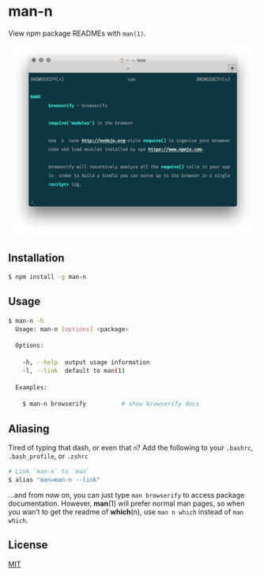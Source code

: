 # man-n
View npm package READMEs with `man(1)`.

![screenshot of man-n showing the browserify docs](screenshot.png)

## Installation
```sh
$ npm install -g man-n
```

## Usage
```sh
$ man-n -h
  Usage: man-n [options] <package>

  Options:

    -h, --help  output usage information
    -l, --link  default to man(1)

  Examples:

    $ man-n browserify          # show browserify docs
```

## Aliasing

Tired of typing that dash, or even that `n`? Add the following to your
`.bashrc`, `.bash_profile`, or `.zshrc`

```sh
# Link `man-n` to `man`
$ alias "man=man-n --link"
```

...and from now on, you can just type `man browserify` to access package
documentation. However, **man**(1) will prefer normal man pages, so when you
wan’t to get the readme of **which**(n), use `man n which` instead of
`man which`.

## License
[MIT](https://tldrlegal.com/license/mit-license)
